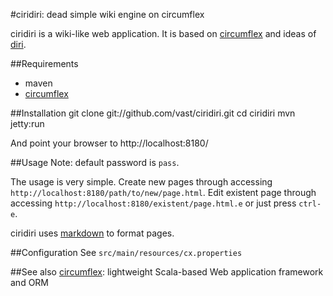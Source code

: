 #ciridiri: dead simple wiki engine on circumflex

ciridiri is a wiki-like web application. It is based on [circumflex][] and
ideas of [diri](http://repo.cat-v.org/diri/).

##Requirements

* maven
* [circumflex][]

##Installation
    git clone git://github.com/vast/ciridiri.git
    cd ciridiri
    mvn jetty:run

And point your browser to http://localhost:8180/

##Usage
Note: default password is `pass`.

The usage is very simple. Create new pages through accessing `http://localhost:8180/path/to/new/page.html`.
Edit existent page through accessing `http://localhost:8180/existent/page.html.e` or just press `ctrl-e`.

ciridiri uses [markdown](http://daringfireball.net/projects/markdown/) to format pages.

##Configuration
See `src/main/resources/cx.properties`

##See also
[circumflex][]: lightweight Scala-based Web application framework and ORM


[circumflex]: http://circumflex.ru/
